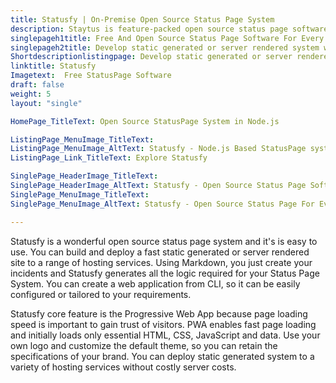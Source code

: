 ```yaml
---
title: Statusfy | On-Premise Open Source Status Page System
description: Staytus is feature-packed open source status page software for monitoring websites, web apps, APIs and networks. Also allows integration with external apps.
singlepageh1title: Free And Open Source Status Page Software For Every Business
singlepageh2title: Develop static generated or server rendered system with self-Hosted status page system. Keep your users informed with simplicity and speed in any language.
Shortdescriptionlistingpage: Develop static generated or server rendered system with self-Hosted status page system. Keep your users informed with simplicity and speed in any language.
linktitle: Statusfy
Imagetext:  Free StatusPage Software 
draft: false
weight: 5
layout: "single"

HomePage_TitleText: Open Source StatusPage System in Node.js

ListingPage_MenuImage_TitleText: 
ListingPage_MenuImage_AltText: Statusfy - Node.js Based StatusPage system
ListingPage_Link_TitleText: Explore Statusfy

SinglePage_HeaderImage_TitleText: 
SinglePage_HeaderImage_AltText: Statusfy - Open Source Status Page Software
SinglePage_MenuImage_TitleText: 
SinglePage_MenuImage_AltText: Statusfy - Open Source Status Page For Every Business

---
```


Statusfy is a wonderful open source status page system and it's is easy to use. You can build and deploy a fast static generated or server rendered site to a range of hosting services. Using Markdown, you just create your incidents and Statusfy generates all the logic required for your Status Page System. You can create a web application from CLI, so it can be easily configured or tailored to your requirements.

Statusfy core feature is the Progressive Web App because page loading speed is important to gain trust of visitors. PWA enables fast page loading and initially loads only essential HTML, CSS, JavaScript and data. Use your own logo and customize the default theme, so you can retain the specifications of your brand. You can deploy static generated system to a variety of hosting services without costly server costs.